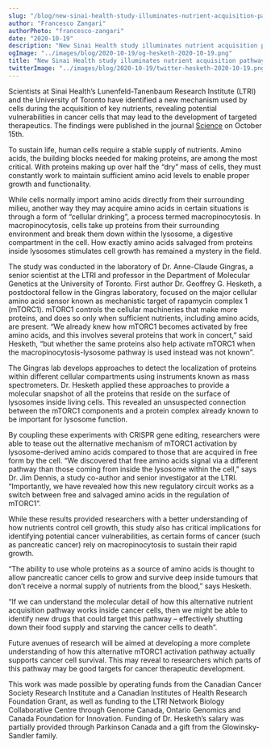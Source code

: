 ```yaml
---
slug: "/blog/new-sinai-health-study-illuminates-nutrient-acquisition-pathway-used-by-cancer-cells"
author: "Francesco Zangari"
authorPhoto: "francesco-zangari"
date: "2020-10-19"
description: "New Sinai Health study illuminates nutrient acquisition pathway used by cancer cells, a blog by Francesco Zangari"
ogImage: "../images/blog/2020-10-19/og-hesketh-2020-10-19.png"
title: "New Sinai Health study illuminates nutrient acquisition pathway used by cancer cells"
twitterImage: "../images/blog/2020-10-19/twitter-hesketh-2020-10-19.png"
---
```

Scientists at Sinai Health’s Lunenfeld-Tanenbaum Research Institute (LTRI) and the University of Toronto have identified a new mechanism used by cells during the acquisition of key nutrients, revealing potential vulnerabilities in cancer cells that may lead to the development of targeted therapeutics. The findings were published in the journal [Science](https://science.sciencemag.org/content/370/6514/351) on October 15th.

To sustain life, human cells require a stable supply of nutrients. Amino acids, the building blocks needed for making proteins, are among the most critical. With proteins making up over half the “dry” mass of cells, they must constantly work to maintain sufficient amino acid levels to enable proper growth and functionality.

While cells normally import amino acids directly from their surrounding milieu, another way they may acquire amino acids in certain situations is through a form of “cellular drinking”, a process termed macropinocytosis. In macropinocytosis, cells take up proteins from their surrounding environment and break them down within the lysosome, a digestive compartment in the cell. How exactly amino acids salvaged from proteins inside lysosomes stimulates cell growth has remained a mystery in the field. 

The study was conducted in the laboratory of Dr. Anne-Claude Gingras, a senior scientist at the LTRI and professor in the Department of Molecular Genetics at the University of Toronto. First author Dr. Geoffrey G. Hesketh, a postdoctoral fellow in the Gingras laboratory, focused on the major cellular amino acid sensor known as mechanistic target of rapamycin complex 1 (mTORC1). mTORC1 controls the cellular machineries that make more proteins, and does so only when sufficient nutrients, including amino acids, are present. “We already knew how mTORC1 becomes activated by free amino acids, and this involves several proteins that work in concert,” said Hesketh, “but whether the same proteins also help activate mTORC1 when the macropinocytosis-lysosome pathway is used instead was not known”. 
 
The Gingras lab develops approaches to detect the localization of proteins within different cellular compartments using instruments known as mass spectrometers. Dr. Hesketh applied these approaches to provide a molecular snapshot of all the proteins that reside on the surface of lysosomes inside living cells. This revealed an unsuspected connection between the mTORC1 components and a protein complex already known to be important for  lysosome function.

By coupling these experiments with CRISPR gene editing, researchers were able to tease out the alternative mechanism of mTORC1 activation by lysosome-derived amino acids compared to those that are acquired in free form by the cell. “We discovered that free amino acids signal via a different pathway than those coming from inside the lysosome within the cell,” says Dr. Jim Dennis, a study co-author and senior investigator at the LTRI. “Importantly, we have revealed how this new regulatory circuit works as a switch between free and salvaged amino acids in the regulation of mTORC1”.

While these results provided researchers with a better understanding of how nutrients control cell growth, this study also has critical implications for identifying potential cancer vulnerabilities, as certain forms of cancer (such as pancreatic cancer) rely on macropinocytosis to sustain their rapid growth. 

“The ability to use whole proteins as a source of amino acids is thought to allow pancreatic cancer cells to grow and survive deep inside tumours that don’t receive a normal supply of nutrients from the blood,” says Hesketh. 

“If we can understand the molecular detail of how this alternative nutrient acquisition pathway works inside cancer cells, then we might be able to identify new drugs that could target this pathway – effectively shutting down their food supply and starving the cancer cells to death”.

Future avenues of research will be aimed at developing a more complete understanding of how this alternative mTORC1 activation pathway actually supports cancer cell survival. This may reveal to researchers which parts of this pathway may be good targets for cancer therapeutic development.  

This work was made possible by operating funds from the Canadian Cancer Society Research Institute and a Canadian Institutes of Health Research Foundation Grant, as well as funding to the LTRI Network Biology Collaborative Centre through Genome Canada, Ontario Genomics and Canada Foundation for Innovation. Funding of Dr. Hesketh’s salary was partially provided through Parkinson Canada and a gift from the Glowinsky-Sandler family.